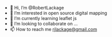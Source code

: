 - 👋 Hi, I’m @RobertLackage
- 👀 I’m interested in open source digital mapping
- 🌱 I’m currently learning leaflet js
- 💞️ I’m looking to collaborate on ...
- 📫 How to reach me rjlackage@gmail.com

<!---
RobertLackage/RobertLackage is a ✨ special ✨ repository because its `README.md` (this file) appears on your GitHub profile.
You can click the Preview link to take a look at your changes.
--->
